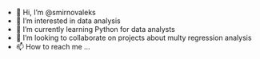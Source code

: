 - 👋 Hi, I’m @smirnovaleks
- 👀 I’m interested in data analysis
- 🌱 I’m currently learning Python for data analysts
- 💞️ I’m looking to collaborate on projects about multy regression analysis
- 📫 How to reach me ...

<!---
smirnovaleks/smirnovaleks is a ✨ special ✨ repository because its `README.md` (this file) appears on your GitHub profile.
You can click the Preview link to take a look at your changes.
--->
